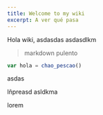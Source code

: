 ```yaml
---
title: Welcome to my wiki
excerpt: A ver qué pasa
---
```


Hola wiki, asdasdas asdasdlkm 

> markdown pulento

```javascript
var hola = chao_pescao()
```
asdas


lñpreasd asldkma 

lorem